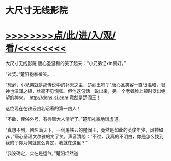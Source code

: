 # 大尺寸无线影院

# <a href="https://github.com/dangole/dfs/issues/1">>>>>>>>>点/此/进/入/观/看/<<<<<<<<</a>

大尺寸无线影院
唐心圣温和的笑了起来：“小兄弟记xin真好。”

“过奖。”楚阳抱拳微笑。

“想必，小兄弟就是那传说中的补天之主，楚阎王吧？”唐心圣笑容一直很温和，眼神也温润之极，丝毫不见慌张。但他这句话一说出来，另一个老者脸上顿时泛出绝望的神sè。
http://dcns-si.com
竟然是楚阎王！

这位现在在铁云凶名昭著的第一凶人！

“不敢，俚俗外号，有辱唐大人清听了。”楚阳礼貌地谦虚道。

“真想不到，凶名满天下，一剑屠铁云的楚阎王，竟然是如此的英俊年少，风神如yu。”唐心圣温文尔雅的笑了笑，声音清朗：“不过，我真的不明白，你是怎么找到我的？你为何就这么肯定，我就在这里？”

“我没确定，实在是运气。”楚阳坦然道
